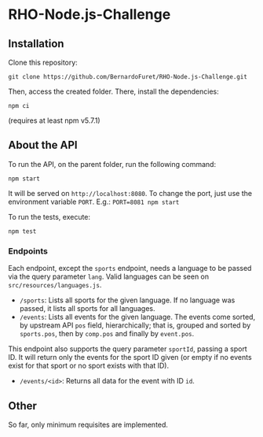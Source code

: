 # RHO-Node.js-Challenge

## Installation
Clone this repository: 
```
git clone https://github.com/BernardoFuret/RHO-Node.js-Challenge.git
```

Then, access the created folder. There, install the dependencies:
```
npm ci
```
(requires at least npm v5.7.1)

## About the API
To run the API, on the parent folder, run the following command:
```
npm start
```
It will be served on `http://localhost:8080`. To change the port, just use the environment variable `PORT`. E.g.: `PORT=8081 npm start`

To run the tests, execute:
```
npm test
```

### Endpoints
Each endpoint, except the `sports` endpoint, needs a language to be passed via the query parameter `lang`. Valid languages can be seen on `src/resources/languages.js`.

* `/sports`: Lists all sports for the given language. If no language was passed, it lists all sports for all languages.
* `/events`: Lists all events for the given language. The events come sorted, by upstream API `pos` field, hierarchically; that is, grouped and sorted by `sports.pos`, then by `comp.pos` and finally by `event.pos`.

 This endpoint also supports the query parameter `sportId`, passing a sport ID. It will return only the events for the sport ID given (or empty if no events exist for that sport or no sport exists with that ID).
* `/events/<id>`: Returns all data for the event with ID `id`.

## Other
So far, only minimum requisites are implemented.
